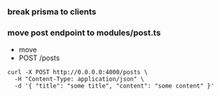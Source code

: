 ### break prisma to clients

### move post endpoint to modules/post.ts
- move
- POST /posts
```
curl -X POST http://0.0.0.0:4000/posts \
  -H "Content-Type: application/json" \
  -d '{ "title": "some title", "content": "some content" }'
```
